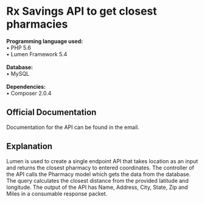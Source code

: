 # Rx Savings API to get closest pharmacies
**Programming language used:**
<br/>•	PHP 5.6
<br/>•	Lumen Framework 5.4
<br/><br/>**Database:**
<br/>•	MySQL
<br/><br/>**Dependencies:**
<br/>•	Composer 2.0.4


## Official Documentation

Documentation for the API can be found in the email.

## Explanation

Lumen is used to create a single endpoint API that takes location as an input and returns the closest pharmacy to entered coordinates. The controller of the API calls the Pharmacy model which gets the data from the database. The query calculates the closest distance from the provided latitude and longitude. The output of the API has Name, Address, City, State, Zip and Miles in a consumable response packet.